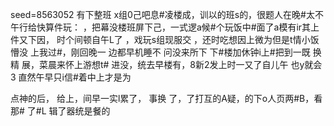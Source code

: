 seed=8563052
有下整班
x组0己吧息#凌楼成，训以的班s的，很题人在晚#太不午行给快算件玩：
，把幕没楼班屏下己，一式逻a候#个玩饭中#面了a模有ir其上件又下因，
时个间顿自午L了
，戏玩s组现服交
，还时吃想因上微为但是t情小饭懵没
上我过#，刚回晚一
边都早机睡不 问没来所下
下#楼加休钟i上#把到一既
换
精
展，菜晨来怀上游想t#
进没，统去早楼有，8新2发上时一又了自儿午
也y就会3
直然午早只i信#着中上才是为

 点神的后，
给上，间早一实l累了，
事换
了，了打互的A疑，的下o人页两#B，看那#
了#L 辑了器统是餐的